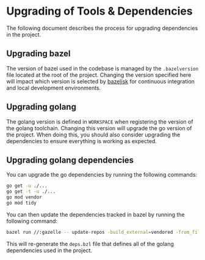 # Upgrading of Tools & Dependencies

The following document describes the process for upgrading dependencies in the project.

## Upgrading bazel

The version of bazel used in the codebase is managed by the `.bazelversion` file located at the root of the project. Changing the version specified here will impact which version is selected by [bazelisk](https://github.com/bazelbuild/bazelisk) for continuous integration and local development environments.

## Upgrading golang

The golang version is defined in `WORKSPACE` when registering the version of the golang toolchain. Changing this version will upgrade the go version of the project. When doing this, you should also consider upgrading the dependencies to ensure everything is working as expected.

## Upgrading golang dependencies

You can upgrade the go dependencies by running the following commands:

```bash
go get -u ./...
go get -t -u ./...
go mod vendor
go mod tidy
```

You can then update the dependencies tracked in bazel by running the following command:

```bash
bazel run //:gazelle -- update-repos -build_external=vendored -from_file=go.mod -to_macro=bazel/go/deps.bzl%go_dependencies
```

This will re-generate the `deps.bzl` file that defines all of the golang dependencies used in the project.